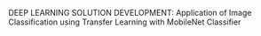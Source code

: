 DEEP LEARNING SOLUTION DEVELOPMENT: Application of Image Classification using Transfer Learning with MobileNet Classifier
